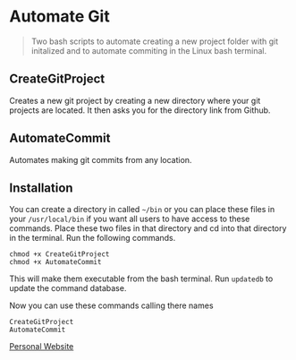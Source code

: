 # Automate Git

> Two bash scripts to automate creating a new project folder with git initalized and to automate commiting in the Linux bash terminal.

## CreateGitProject

Creates a new git project by creating a new directory where your git projects are located. It then asks you for the directory link from Github.

## AutomateCommit

Automates making git commits from any location.

## Installation

You can create a directory in called `~/bin` or you can place these files in your `/usr/local/bin` if you want all users to have access to these commands. Place these two files in that directory and cd into that directory in the terminal. Run the following commands.

```
chmod +x CreateGitProject
chmod +x AutomateCommit
```

This will make them executable from the bash terminal. Run `updatedb` to update the command database.

Now you can use these commands calling there names

```
CreateGitProject
AutomateCommit
```


<a href="https://www.brianbastanza.me/" target="_blank" rel="noopener">Personal Website</a>
